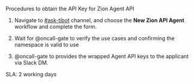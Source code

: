 Procedures to obtain the API Key for Zion Agent API

1. Navigate to [#ask-tibot](https://grab.enterprise.slack.com/archives/C04FE6H2NG3) channel, and choose the **New Zion API Agent** workflow and complete the form.

2. Wait for @oncall-gate to verify the use cases and confirming the namespace is valid to use

3. @oncall-gate to provides the wrapped Agent API keys to the applicant via Slack DM.



SLA: 2 working days
